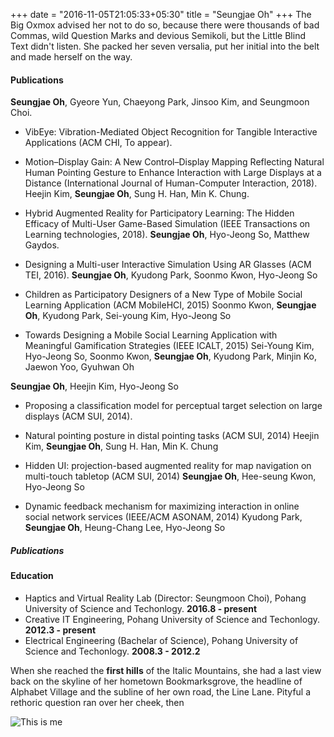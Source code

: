 +++ 
date = "2016-11-05T21:05:33+05:30" 
title = "Seungjae Oh" 
+++
The Big Oxmox advised her not to do so, because there were thousands of bad Commas, wild Question Marks and devious Semikoli, but the Little Blind Text didn't listen. She packed her seven versalia, put her initial into the belt and made herself on the way.
#### Publications
**Seungjae Oh**, Gyeore Yun, Chaeyong Park, Jinsoo Kim, and Seungmoon Choi.
* VibEye: Vibration-Mediated Object Recognition for Tangible Interactive Applications (ACM CHI, To appear). 

* Motion–Display Gain: A New Control–Display Mapping Reflecting Natural Human Pointing Gesture to Enhance Interaction with Large Displays at a Distance (International Journal of Human-Computer Interaction, 2018). 
Heejin Kim, **Seungjae Oh**, Sung H. Han, Min K. Chung. 

* Hybrid Augmented Reality for Participatory Learning: The Hidden Efficacy of Multi-User Game-Based Simulation (IEEE Transactions on Learning technologies, 2018). 
**Seungjae Oh**, Hyo-Jeong So, Matthew Gaydos.

* Designing a Multi-user Interactive Simulation Using AR Glasses (ACM TEI, 2016). 
**Seungjae Oh**, Kyudong Park, Soonmo Kwon, Hyo-Jeong So

* Children as Participatory Designers of a New Type of Mobile Social Learning Application (ACM MobileHCI, 2015)
Soonmo Kwon, **Seungjae Oh**, Kyudong Park, Sei-young Kim, Hyo-Jeong So

* Towards Designing a Mobile Social Learning Application with Meaningful Gamification Strategies (IEEE ICALT, 2015)
Sei-Young Kim, Hyo-Jeong So, Soonmo Kwon, **Seungjae Oh**, Kyudong Park, Minjin Ko, Jaewon Yoo, Gyuhwan Oh

**Seungjae Oh**, Heejin Kim, Hyo-Jeong So
* Proposing a classification model for perceptual target selection on large displays (ACM SUI, 2014).


* Natural pointing posture in distal pointing tasks (ACM SUI, 2014)
Heejin Kim, **Seungjae Oh**, Sung H. Han, Min K. Chung

* Hidden UI: projection-based augmented reality for map navigation on multi-touch tabletop (ACM SUI, 2014)
**Seungjae Oh**, Hee-seung Kwon, Hyo-Jeong So

* Dynamic feedback mechanism for maximizing interaction in online social network services (IEEE/ACM ASONAM, 2014)
Kyudong Park, **Seungjae Oh**, Heung-Chang Lee, Hyo-Jeong So

##### Publications

#### Education

* Haptics and Virtual Reality Lab (Director: Seungmoon Choi), Pohang University of Science and Techonlogy. **2016.8 - present**
* Creative IT Engineering, Pohang University of Science and Techonlogy. **2012.3 - present**
* Electrical Engineering (Bachelar of Science), Pohang University of Science and Techonlogy. **2008.3 - 2012.2**

When she reached the **first hills** of the Italic Mountains, she had a last view back on the skyline of her hometown Bookmarksgrove, the headline of Alphabet Village and the subline of her own road, the Line Lane. Pityful a rethoric question ran over her cheek, then

![This is me][1]

[1]: /img/seungjae.jpg
